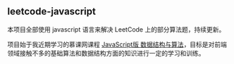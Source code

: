 ## leetcode-javascript

本项目全部使用 javascript 语言来解决 LeetCode 上的部分算法题，持续更新。

项目始于我近期学习的慕课网课程 [JavaScript版 数据结构与算法](https://coding.imooc.com/class/315.html)，目标是对前端领域接触不多的基础算法和数据结构方面的知识进行一定的学习和训练。
